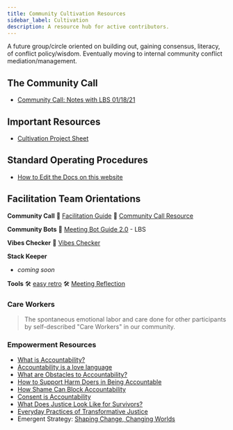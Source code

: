 ```yaml
---
title: Community Cultivation Resources
sidebar_label: Cultivation
description: A resource hub for active contributors.
---
```

A future group/circle oriented on building out, gaining consensus, literacy, of conflict policy/wisdom. Eventually moving to internal community conflict mediation/management.

## The Community Call

* [Community Call: Notes with LBS 01/18/21](https://docs.google.com/document/d/1pWZlFCRIQweGIDOwu-21Qzxxscp917PgYXxTIY6Kqx4/edit?usp=sharing)

## Important Resources

* [Cultivation Project Sheet](https://docs.google.com/spreadsheets/d/1tEXql34BcB34KuOoeTD8C-opmnFSYji7tDkt-_UcdkM/edit#gid=1152703281)

## Standard Operating Procedures

* [How to Edit the Docs on this website](https://roamresearch.com/#/app/SourceCred/page/gUykKZsQq)

## Facilitation Team Orientations



**Community Call**
📝 [Facilitation Guide](https://docs.google.com/document/d/1N6EHD8MZAegHrojNXsEPJuTY7RRCVg_dBSHrtVjVOAQ/edit?usp=sharing)
📝 [Community Call Resource](https://roamresearch.com/#/app/SourceCred/page/F2TN61FYN)

**Community Bots**
📝 [Meeting Bot Guide 2.0](https://docs.google.com/document/d/1CXRz9RpiLNIa9BEtTqjlsd_Zt26KzJ9-olvRwqIctW0/edit?usp=sharing) - LBS

**Vibes Checker**
🎥 [Vibes Checker](https://zoom.us/rec/share/DvRexpOs497qTJSxf2ssh7yA_Qvmx4iYXQs7RVRHYUsTtWMqTX3EzMmJrwYVhPbz.wbbG4Q_Xs-3Xkp_W?startTime=1620249571000)

**Stack Keeper**

* *coming soon*

**Tools**
🛠️ [easy retro](https://easyretro.io/dashboard)
🛠️ [Meeting Reflection](https://miro.com/app/board/o9J_lump5Pw=/)

### Care Workers

> The spontaneous emotional labor and care done for other participants by self-described "Care Workers" in our community.

### Empowerment Resources

* [What is Accountability?](https://www.youtube.com/watch?v=QZuJ55iGI14)
* [Accountability is a love language](https://www.youtube.com/watch?v=zVJgy-uGyw4)
* [What are Obstacles to Accountability?](https://www.youtube.com/watch?v=tRhoaRlyeq8)
* [How to Support Harm Doers in Being Accountable](https://www.youtube.com/watch?v=AhANo6wzBAA)
* [How Shame Can Block Accountability](https://www.youtube.com/watch?v=58nAd6gDZKA)
* [Consent is Accountability](https://www.youtube.com/watch?v=ibFFQsNGK9Q)
* [What Does Justice Look Like for Survivors?](https://www.youtube.com/watch?v=-YiN9ANo85c)
* [Everyday Practices of Transformative Justice](https://www.youtube.com/watch?v=F-UE8wwXEtc)
* Emergent Strategy: [Shaping Change, Changing Worlds](https://www.youtube.com/watch?v=h-sCy8SzvHY)
